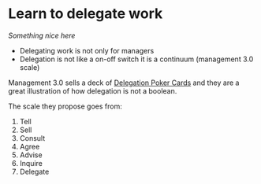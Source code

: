 # Learn to delegate work

_Something nice here_

* Delegating work is not only for managers
* Delegation is not like a on-off switch it is a continuum (management 3.0 scale)

Management 3.0 sells a deck of [Delegation Poker Cards](https://management30.com/shop/delegation-poker-cards/)
and they are a great illustration of how delegation is not a boolean.

The scale they propose goes from:

1. Tell
2. Sell
3. Consult
4. Agree
5. Advise
6. Inquire
7. Delegate

